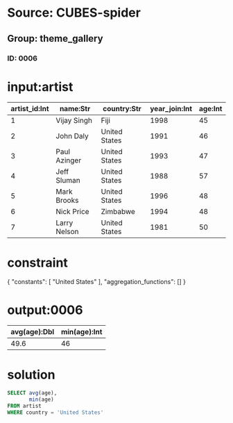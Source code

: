 # Source: CUBES-spider
## Group: theme_gallery
### ID: 0006

# input:artist

| artist_id:Int | name:Str | country:Str | year_join:Int | age:Int |
|---|---|---|---|---|
| 1 | Vijay Singh | Fiji | 1998 | 45 |
| 2 | John Daly | United States | 1991 | 46 |
| 3 | Paul Azinger | United States | 1993 | 47 |
| 4 | Jeff Sluman | United States | 1988 | 57 |
| 5 | Mark Brooks | United States | 1996 | 48 |
| 6 | Nick Price | Zimbabwe | 1994 | 48 |
| 7 | Larry Nelson | United States | 1981 | 50 |

# constraint

{
  "constants": [
    "United States"
  ],
  "aggregation_functions": []
}

# output:0006

| avg(age):Dbl | min(age):Int |
|---|---|
| 49.6 | 46 |

# solution

```sql
SELECT avg(age),
       min(age)
FROM artist
WHERE country = 'United States'
```
